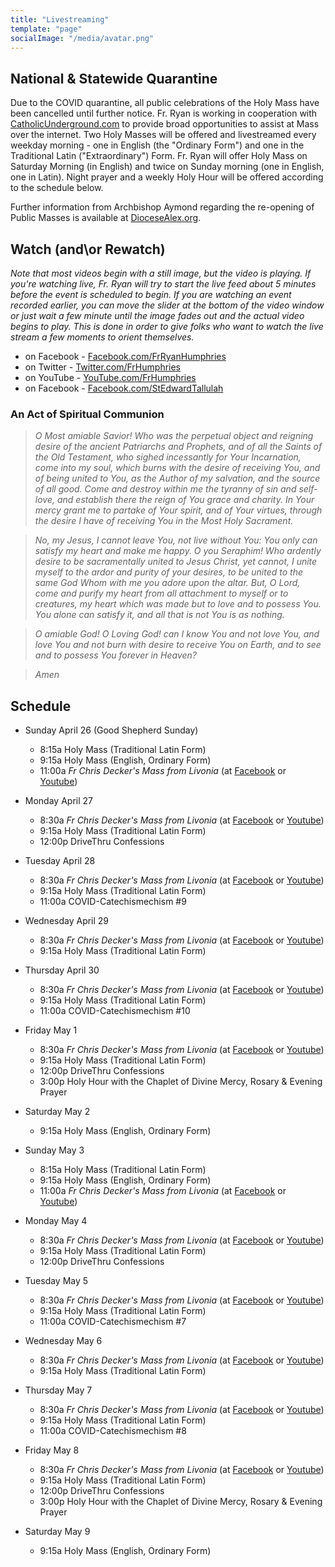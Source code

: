 ```yaml
---
title: "Livestreaming"
template: "page"
socialImage: "/media/avatar.png"
---
```


## National & Statewide Quarantine

Due to the COVID quarantine, all public celebrations of the Holy Mass have been cancelled until further notice. Fr. Ryan is working in cooperation with [CatholicUnderground.com](http://www.CatholicUnderground.com) to provide broad opportunities to assist at Mass over the internet. Two Holy Masses will be offered and livestreamed every weekday morning - one in English (the "Ordinary Form") and one in the Traditional Latin ("Extraordinary") Form. Fr. Ryan will offer Holy Mass on Saturday Morning (in English) and twice on Sunday morning (one in English, one in Latin). Night prayer and a weekly Holy Hour will be offered according to the schedule below.

Further information from Archbishop Aymond regarding the re-opening of Public Masses is available at [DioceseAlex.org](http://www.diocesealex.org).

## Watch (and\or Rewatch)

_Note that most videos begin with a still image, but the video is playing. If you're watching live, Fr. Ryan will try to start the live feed about 5 minutes before the event is scheduled to begin. If you are watching an event recorded earlier, you can move the slider at the bottom of the video window or just wait a few minute until the image fades out and the actual video begins to play. This is done in order to give folks who want to watch the live stream a few moments to orient themselves._

- on Facebook - [Facebook.com/FrRyanHumphries](https://www.Facebook.com/FrRyanHumphries)
- on Twitter - [Twitter.com/FrHumphries](https://www.Twitter.com/FrHumphries)
- on YouTube - [YouTube.com/FrHumphries](https://www.YouTube.com/FrHumphries)
- on Facebook - [Facebook.com/StEdwardTallulah](https://www.Facebook.com/StEdwardTallulah)

### An Act of Spiritual Communion

> _O Most amiable Savior! Who was the perpetual object and reigning desire of the ancient Patriarchs and Prophets, and of all the Saints of the Old Testament, who sighed incessantly for Your Incarnation, come into my soul, which burns with the desire of receiving You, and of being united to You, as the Author of my salvation, and the source of all good. Come and destroy within me the tyranny of sin and self-love, and establish there the reign of You grace and charity. In Your mercy grant me to partake of Your spirit, and of Your virtues, through the desire I have of receiving You in the Most Holy Sacrament._

> _No, my Jesus, I cannot leave You, not live without You: You only can satisfy my heart and make me happy. O you Seraphim! Who ardently desire to be sacramentally united to Jesus Christ, yet cannot, I unite myself to the ardor and purity of your desires, to be united to the same God Whom with me you adore upon the altar. But, O Lord, come and purify my heart from all attachment to myself or to creatures, my heart which was made but to love and to possess You. You alone can satisfy it, and all that is not You is as nothing._

> _O amiable God! O Loving God! can I know You and not love You, and love You and not burn with desire to receive You on Earth, and to see and to possess You forever in Heaven?_

> _Amen_

## Schedule

- Sunday April 26 (Good Shepherd Sunday)
  - 8:15a Holy Mass (Traditional Latin Form)
  - 9:15a Holy Mass (English, Ordinary Form)
  - 11:00a _Fr Chris Decker's Mass from Livonia_ (at [Facebook](https://www.facebook.com/cdecker) or [Youtube](https://www.youtube.com/catholicunderground))
- Monday April 27
  - 8:30a _Fr Chris Decker's Mass from Livonia_ (at [Facebook](https://www.facebook.com/cdecker) or [Youtube](https://www.youtube.com/catholicunderground))
  - 9:15a Holy Mass (Traditional Latin Form)
  - 12:00p DriveThru Confessions
- Tuesday April 28
  - 8:30a _Fr Chris Decker's Mass from Livonia_ (at [Facebook](https://www.facebook.com/cdecker) or [Youtube](https://www.youtube.com/catholicunderground))
  - 9:15a Holy Mass (Traditional Latin Form)
  - 11:00a COVID-Catechismechism #9
- Wednesday April 29
  - 8:30a _Fr Chris Decker's Mass from Livonia_ (at [Facebook](https://www.facebook.com/cdecker) or [Youtube](https://www.youtube.com/catholicunderground))
  - 9:15a Holy Mass (Traditional Latin Form)
- Thursday April 30
  - 8:30a _Fr Chris Decker's Mass from Livonia_ (at [Facebook](https://www.facebook.com/cdecker) or [Youtube](https://www.youtube.com/catholicunderground))
  - 9:15a Holy Mass (Traditional Latin Form)
  - 11:00a COVID-Catechismechism #10
- Friday May 1
  - 8:30a _Fr Chris Decker's Mass from Livonia_ (at [Facebook](https://www.facebook.com/cdecker) or [Youtube](https://www.youtube.com/catholicunderground))
  - 9:15a Holy Mass (Traditional Latin Form)
  - 12:00p DriveThru Confessions
  - 3:00p Holy Hour with the Chaplet of Divine Mercy, Rosary & Evening Prayer
- Saturday May 2

  - 9:15a Holy Mass (English, Ordinary Form)

- Sunday May 3
  - 8:15a Holy Mass (Traditional Latin Form)
  - 9:15a Holy Mass (English, Ordinary Form)
  - 11:00a _Fr Chris Decker's Mass from Livonia_ (at [Facebook](https://www.facebook.com/cdecker) or [Youtube](https://www.youtube.com/catholicunderground))
- Monday May 4
  - 8:30a _Fr Chris Decker's Mass from Livonia_ (at [Facebook](https://www.facebook.com/cdecker) or [Youtube](https://www.youtube.com/catholicunderground))
  - 9:15a Holy Mass (Traditional Latin Form)
  - 12:00p DriveThru Confessions
- Tuesday May 5
  - 8:30a _Fr Chris Decker's Mass from Livonia_ (at [Facebook](https://www.facebook.com/cdecker) or [Youtube](https://www.youtube.com/catholicunderground))
  - 9:15a Holy Mass (Traditional Latin Form)
  - 11:00a COVID-Catechismechism #7
- Wednesday May 6
  - 8:30a _Fr Chris Decker's Mass from Livonia_ (at [Facebook](https://www.facebook.com/cdecker) or [Youtube](https://www.youtube.com/catholicunderground))
  - 9:15a Holy Mass (Traditional Latin Form)
- Thursday May 7
  - 8:30a _Fr Chris Decker's Mass from Livonia_ (at [Facebook](https://www.facebook.com/cdecker) or [Youtube](https://www.youtube.com/catholicunderground))
  - 9:15a Holy Mass (Traditional Latin Form)
  - 11:00a COVID-Catechismechism #8
- Friday May 8
  - 8:30a _Fr Chris Decker's Mass from Livonia_ (at [Facebook](https://www.facebook.com/cdecker) or [Youtube](https://www.youtube.com/catholicunderground))
  - 9:15a Holy Mass (Traditional Latin Form)
  - 12:00p DriveThru Confessions
  - 3:00p Holy Hour with the Chaplet of Divine Mercy, Rosary & Evening Prayer
- Saturday May 9
  - 9:15a Holy Mass (English, Ordinary Form)

<!--
- Sunday
  - 8:15a Holy Mass (Traditional Latin Form)
  - 9:15a Holy Mass (English, Ordinary Form)
  - 11:00a _Fr Chris Decker's Mass from Livonia_ (at [Facebook](https://www.facebook.com/cdecker) or [Youtube](https://www.youtube.com/catholicunderground))
- Monday
  - 8:30a _Fr Chris Decker's Mass from Livonia_ (at [Facebook](https://www.facebook.com/cdecker) or [Youtube](https://www.youtube.com/catholicunderground))
  - 9:15a Holy Mass (Traditional Latin Form)
  - 12:00p DriveThru Confessions
- Tuesday
  - 8:30a _Fr Chris Decker's Mass from Livonia_ (at [Facebook](https://www.facebook.com/cdecker) or [Youtube](https://www.youtube.com/catholicunderground))
  - 9:15a Holy Mass (Traditional Latin Form)
  - 11:00a COVID-Catechismechism #7
- Wednesday
  - 8:30a _Fr Chris Decker's Mass from Livonia_ (at [Facebook](https://www.facebook.com/cdecker) or [Youtube](https://www.youtube.com/catholicunderground))
  - 9:15a Holy Mass (Traditional Latin Form)
- Thursday
  - 8:30a _Fr Chris Decker's Mass from Livonia_ (at [Facebook](https://www.facebook.com/cdecker) or [Youtube](https://www.youtube.com/catholicunderground))
  - 9:15a Holy Mass (Traditional Latin Form)
  - 11:00a COVID-Catechismechism #8
- Friday
  - 8:30a _Fr Chris Decker's Mass from Livonia_ (at [Facebook](https://www.facebook.com/cdecker) or [Youtube](https://www.youtube.com/catholicunderground))
  - 9:15a Holy Mass (Traditional Latin Form)
  - 12:00p DriveThru Confessions
  - 3:00p Holy Hour with the Chaplet of Divine Mercy, Rosary & Evening Prayer
- Saturday
  - 9:15a Holy Mass (English, Ordinary Form)
 -->
